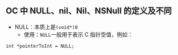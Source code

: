 ## OC 中 NULL、nil、Nil、NSNull 的定义及不同

- NULL：本质上是`(void*)0`
    - 使用：`NULL`一般用于表示 C 指针空值，例如：

```obj
int *pointerToInt = NULL;

```
